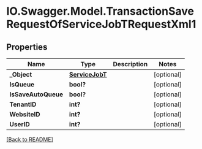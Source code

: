 # IO.Swagger.Model.TransactionSaveRequestOfServiceJobTRequestXml1
## Properties

Name | Type | Description | Notes
------------ | ------------- | ------------- | -------------
**_Object** | [**ServiceJobT**](ServiceJobT.md) |  | [optional] 
**IsQueue** | **bool?** |  | [optional] 
**IsSaveAutoQueue** | **bool?** |  | [optional] 
**TenantID** | **int?** |  | [optional] 
**WebsiteID** | **int?** |  | [optional] 
**UserID** | **int?** |  | [optional] 

 [[Back to README]](../README.md)

